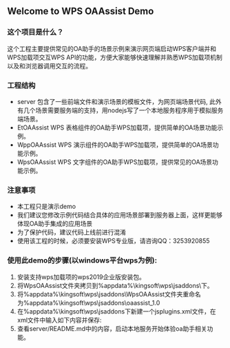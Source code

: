## Welcome to WPS OAAssist Demo

### 这个项目是什么？

这个工程主要提供常见的OA助手的场景示例来演示网页端启动WPS客户端并和WPS加载项交互WPS API的功能，方便大家能够快速理解并熟悉WPS加载项机制以及和浏览器调用交互的流程。

### 工程结构

* server 	包含了一些前端文件和演示场景的模板文件，为网页端场景代码, 此外有几个场景需要服务端的支持，用nodejs写了一个本地服务程序用于模拟服务端场景。
* EtOAAssist	WPS 表格组件的OA助手WPS加载项，提供简单的OA场景功能示例。
* WppOAAssist	WPS 演示组件的OA助手WPS加载项，提供简单的OA场景功能示例。
* WpsOAAssist	WPS 文字组件的OA助手WPS加载项，提供常见的OA场景功能示例。

### 注意事项

* 本工程只是演示demo
* 我们建议您修改示例代码结合具体的应用场景部署到服务器上面，这样更能够体现OA助手集成的应用场景
* 为了保护代码，建议代码上线前进行混淆
* 使用该工程的时候，必须要安装WPS专业版，请咨询QQ：3253920855

### 使用此demo的步骤(以windows平台wps为例):
1. 安装支持wps加载项的wps2019企业版安装包。
2. 将WpsOAAssist文件夹拷贝到%appdata%\kingsoft\wps\jsaddons\下。
3. 将%appdata%\kingsoft\wps\jsaddons\WpsOAAssist文件夹重命名为%appdata%\kingsoft\wps\jsaddons\oaassist_1.0
4. 在%appdata%\kingsoft\wps\jsaddons下新建一个jsplugins.xml文件，在xml文件中输入如下内容并保存:
        <jsplugins>
    		<jsplugin name="oaassist"  version="1.0" type="wps" url="http://xxxxx/oaassist.7z"></jsplugin>
        </jsplugins>
5. 查看server/README.md中的内容，启动本地服务开始体验oa助手相关功能。


